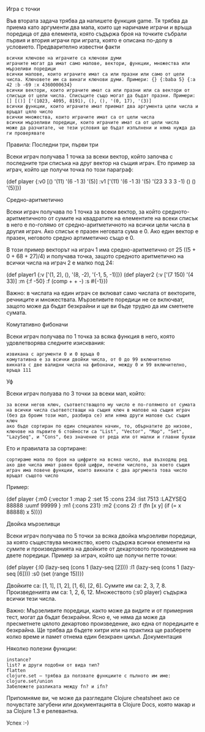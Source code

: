 Игра с точки

Във втората задача трябва да напишете функция game. Тя трябва да приема като аргументи два мапа, които ще наричаме играчи и връща поредица от два елемента, която съдържа броя на точките събрали първия и втория играчи при играта, която е описана по-долу в условието.
Предварително известни факти

    всички ключове на играчите са ключови думи
    играчите могат да имат само мапове, вектори, функции, множества или мързеливи поредици
    всички мапове, които играчите имат са или празни или само от цели числа. Ключовете им са винаги ключови думи. Примери: {} {:baba 5} {:a 42 :b -69 :x 4360000634}
    всички вектори, които играчите имат са или празни или са вектори от списъци от цели числа. Списъците също могат да бъдат празни. Примери: [] [()] ['(1023, 4095, 8191), (), (), '(0, 17), '(3)]
    всички функции, които играчите имат приемат два аргумента цели числа и връщат цяло число
    всички множества, които играчите имат са от цели числа
    всички мързеливи поредици, които играчите имат са от цели числа
    може да разчитате, че тези условия ще бъдат изпълнени и няма нужда да ги проверявате

Правила:
Последни три, първи три

Всеки играч получава 1 точка за всеки вектор, който започва с последните три списъка на друг вектор на същия играч. Ето пример за играч, който ще получи точка по този параграф:

(def player {:v0 [() '(11) '(6 -1 3) '(5)] :v1 ['(11) '(6 -1 3) '(5) '(23 3 3 3 -1) () () '(5)]})

Средно-аритметично

Всеки играч получава по 1 точка за всеки вектор, за който средното-аритметичното от сумите на квадратите на елементите на всеки списък в него е по-голямо от средно-аритметичното на всички цели числа в другия играч. Ако списък е празен неговата сума е 0. Ако един вектор е празен, неговото средно артиметично също е 0.

В този пример векторът на играч 1 има средно-аритметично от 25 ((5 + 0 + 68 + 27)/4) и получава точка, защото средното аритметично на всички числа на играч 2 е малко под 24:

(def player1 {:v ['(1, 2), (), '(8, -2), '(-1, 5, -1)]})
(def player2 {:v ['(7 150) '(4 33)] :m {:f -50} :f (comp + + -) :s #{-1}})

Важно: в числата на един играч се вклюват само числата от векторите, речниците и множествата. Мързеливите поредици не се включват, защото може да бъдат безкрайни и ще ви бъде трудно да им сметнете сумата.

Комутативно фибоначи

Всеки играч получава по 1 точка за всяка функция в него, която удовлетворява следните изисквания:

    извикана с аргументи 0 и 0 връща 0
    комутативна e за всички двойки числа, от 0 до 99 включително
    викната с две валидни числа на фибоначи, между 0 и 99 включително, връща 111

Уф

Всеки играч полуава по 3 точки за всеки мап, който:

    за всеки негов ключ, съответстващото му число е по-голямото от сумата на всички числа съответстващи на същия ключ в мапове на същия играч (без да броим този мап, разбира се) или няма други мапове със същия ключ
    ако бъде сортиран по един специален начин, то, обърнатите до низове, ключове на първите 6 стойности са "List", "Vector", "Map", "Set", "LazySeq", и "Cons", без значение от реда или от малки и главни букви

Ето и правилата за сортиране:

    сортираме мапа по броя на цифрите на всяко число, във възходящ ред
    ако две числа имат равен брой цифри, печели числото, за което същия играч има повече функции, които викнати с два аргумента това число връщат същото число

Пример:

(def player {:m0 {:vector 1 :map 2 :set 15 :cons 234 :list 7513 :LAZYSEQ 88888 :uumf 99999 }
             :m1 {:cons 231}
             :m2 {:cons 2}
             :f (fn [x y] (if (= x 88888) x 5))})

Двойка мързеливци

Всеки играч получава по 5 точки за всяка двойка мързеливи поредици, за която съществува множество, което съдържа всички елементи на сумите и произведенията на двойките от декартовото произведение на двете поредици. Пример за играч, който ще получи петте точки:

(def player {:l0 (lazy-seq (cons 1 (lazy-seq [2]))) :l1 (lazy-seq (cons 1 (lazy-seq [6]))) :s0 (set (range 15))})

Двойките са: [1, 1], [1, 2], [1, 6], [2, 6]. Сумите им са: 2, 3, 7, 8. Произведенията им са: 1, 2, 6, 12. Множеството (:s0 player) съдържа всички тези числа.

Важно: Мързеливите поредици, както може да видите и от примерния тест, могат да бъдат безкрайни. Ясно е, че няма да може да пресметнете цялото декартово произведение, ако една от поредиците е безкрайна. Ще трябва да бъдете хитри или на практика ще разберете колко време и памет отнема един безкраен цикъл.
Документация

Няколко полезни функции:

    instance?
    list? и други подобни от вида тип?
    flatten
    clojure.set – трябва да ползвате функциите с пълното им име: clojure.set/union
    Забележете разликата между fn? и ifn?

Припомняме ви, че може да разгледате Clojure cheatsheet ако се почувстате загубени или документацията в Clojure Docs, която макар и за Clojure 1.3 е релевантна.

Успех :-)
